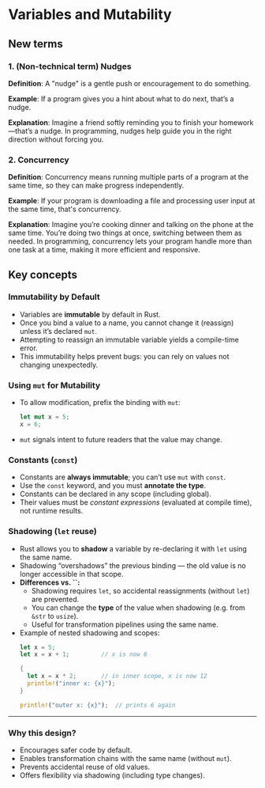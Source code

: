 # Variables and Mutability

## New terms

### 1. (Non-technical term) **Nudges**  
**Definition**: A "nudge" is a gentle push or encouragement to do something.

**Example**: If a program gives you a hint about what to do next, that’s a nudge.

**Explanation**: Imagine a friend softly reminding you to finish your homework—that’s a nudge. In programming, nudges help guide you in the right direction without forcing you.

### 2. **Concurrency**  
**Definition**: Concurrency means running multiple parts of a program at the same time, so they can make progress independently.

**Example**: If your program is downloading a file and processing user input at the same time, that's concurrency.

**Explanation**: Imagine you’re cooking dinner and talking on the phone at the same time. You’re doing two things at once, switching between them as needed. In programming, concurrency lets your program handle more than one task at a time, making it more efficient and responsive.

## Key concepts

### Immutability by Default

- Variables are **immutable** by default in Rust.
- Once you bind a value to a name, you cannot change it (reassign) unless it’s declared `mut`.
- Attempting to reassign an immutable variable yields a compile-time error.
- This immutability helps prevent bugs: you can rely on values not changing unexpectedly.

### Using `mut` for Mutability

- To allow modification, prefix the binding with `mut`:
  ```rust
  let mut x = 5;
  x = 6;
  ```
- `mut` signals intent to future readers that the value may change.

### Constants (`const`)

- Constants are **always immutable**; you can’t use `mut` with `const`.
- Use the `const` keyword, and you must **annotate the type**.
- Constants can be declared in any scope (including global).
- Their values must be *constant expressions* (evaluated at compile time), not runtime results.

### Shadowing (`let` reuse)

- Rust allows you to **shadow** a variable by re-declaring it with `let` using the same name.
- Shadowing “overshadows” the previous binding — the old value is no longer accessible in that scope.
- **Differences vs. **``**:**
  - Shadowing requires `let`, so accidental reassignments (without `let`) are prevented.
  - You can change the **type** of the value when shadowing (e.g. from `&str` to `usize`).
  - Useful for transformation pipelines using the same name.
- Example of nested shadowing and scopes:
  ```rust
  let x = 5;
  let x = x + 1;         // x is now 6

  {
    let x = x * 2;       // in inner scope, x is now 12
    println!("inner x: {x}");
  }

  println!("outer x: {x}");  // prints 6 again
  ```

---

### Why this design?

- Encourages safer code by default.
- Enables transformation chains with the same name (without `mut`).
- Prevents accidental reuse of old values.
- Offers flexibility via shadowing (including type changes).

